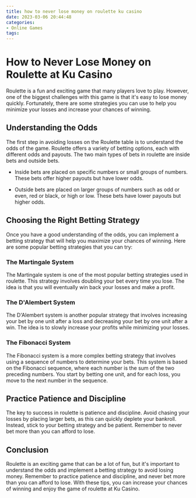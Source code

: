 ```yaml
---
title: how to never lose money on roulette ku casino
date: 2023-03-06 20:44:48
categories:
- Online Games
tags:
---
```



# How to Never Lose Money on Roulette at Ku Casino

Roulette is a fun and exciting game that many players love to play. However, one of the biggest challenges with this game is that it's easy to lose money quickly. Fortunately, there are some strategies you can use to help you minimize your losses and increase your chances of winning.

## Understanding the Odds

The first step in avoiding losses on the Roulette table is to understand the odds of the game. Roulette offers a variety of betting options, each with different odds and payouts. The two main types of bets in roulette are inside bets and outside bets.

- Inside bets are placed on specific numbers or small groups of numbers. These bets offer higher payouts but have lower odds.

- Outside bets are placed on larger groups of numbers such as odd or even, red or black, or high or low. These bets have lower payouts but higher odds.

## Choosing the Right Betting Strategy

Once you have a good understanding of the odds, you can implement a betting strategy that will help you maximize your chances of winning. Here are some popular betting strategies that you can try:

### The Martingale System

The Martingale system is one of the most popular betting strategies used in roulette. This strategy involves doubling your bet every time you lose. The idea is that you will eventually win back your losses and make a profit.

### The D'Alembert System

The D'Alembert system is another popular strategy that involves increasing your bet by one unit after a loss and decreasing your bet by one unit after a win. The idea is to slowly increase your profits while minimizing your losses.

### The Fibonacci System

The Fibonacci system is a more complex betting strategy that involves using a sequence of numbers to determine your bets. This system is based on the Fibonacci sequence, where each number is the sum of the two preceding numbers. You start by betting one unit, and for each loss, you move to the next number in the sequence.

## Practice Patience and Discipline

The key to success in roulette is patience and discipline. Avoid chasing your losses by placing larger bets, as this can quickly deplete your bankroll. Instead, stick to your betting strategy and be patient. Remember to never bet more than you can afford to lose.

## Conclusion

Roulette is an exciting game that can be a lot of fun, but it's important to understand the odds and implement a betting strategy to avoid losing money. Remember to practice patience and discipline, and never bet more than you can afford to lose. With these tips, you can increase your chances of winning and enjoy the game of roulette at Ku Casino.